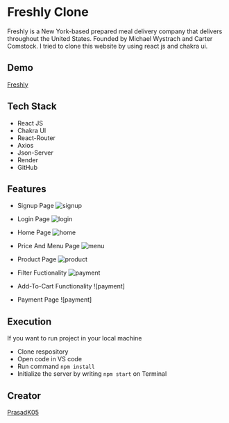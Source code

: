 # Freshly Clone

Freshly is a New York-based prepared meal delivery company that delivers throughout the United States. Founded by Michael Wystrach and Carter Comstock. I tried to clone this website by using react js and chakra ui.


## Demo

[Freshly](https://astounding-cheesecake-d26411.netlify.app)


## Tech Stack

- React JS
- Chakra UI
- React-Router
- Axios
- Json-Server
- Render
- GitHub




## Features

- Signup Page
![signup](https://i.postimg.cc/mDWnLcV7/Signup-Page.png)

- Login Page
![login](https://i.postimg.cc/j5Nrv034/Login-Page.png)

- Home Page
![home](https://i.postimg.cc/25ykQtf0/Home-Page.png)

- Price And Menu Page
![menu](https://i.postimg.cc/SKCZvSqR/Price-And-Menu.png)

- Product Page
![product](https://i.postimg.cc/CL5cVHYW/Product-Page.png)

- Filter Fuctionality
![payment](https://i.postimg.cc/CxVmXZM8/Fiter.png)

- Add-To-Cart Functionality
![payment]

- Payment Page
![payment]


## Execution

If you want to run project in your local machine

- Clone respository
- Open code in VS code
- Run command `npm install` 
- Initialize the server by writing `npm start` on Terminal

## Creator

[PrasadK05](https://github.com/PrasadK05/)



